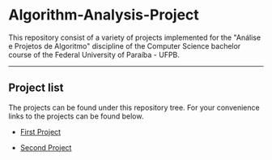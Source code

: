 # Algorithm-Analysis-Project

This repository consist of a variety of projects implemented for the "Análise e Projetos de Algoritmo" discipline of the Computer Science bachelor course of the Federal University of Paraíba - UFPB.

---

## Project list

The projects can be found under this repository tree. For your convenience links to the projects can be found below.

* [First Project](https://github.com/ThiagoLuizNunes/Algorithm-Analysis-Project/tree/master/APA-01)

* [Second Project](https://github.com/ThiagoLuizNunes/Algorithm-Analysis-Project/tree/master/APA-02)
